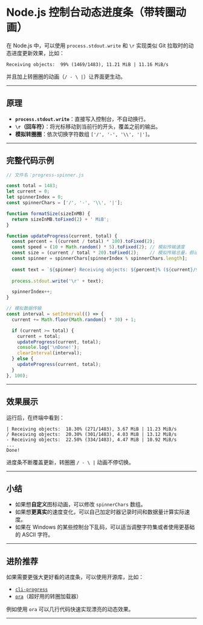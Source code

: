 # Node.js 控制台动态进度条（带转圈动画）

在 Node.js 中，可以使用 `process.stdout.write` 和 `\r` 实现类似 Git 拉取时的动态进度更新效果，比如：

```
Receiving objects:  99% (1469/1483), 11.21 MiB | 11.16 MiB/s
```

并且加上转圈圈的动画（`/ - \ |`）让界面更生动。

---

## 原理

- **`process.stdout.write`**：直接写入控制台，不自动换行。
- **`\r`（回车符）**：将光标移动到当前行的开头，覆盖之前的输出。
- **模拟转圈圈**：依次切换字符数组 `['/', '-', '\\', '|']`。

---

## 完整代码示例

```javascript
// 文件名：progress-spinner.js

const total = 1483;
let current = 0;
let spinnerIndex = 0;
const spinnerChars = ['/', '-', '\\', '|'];

function formatSize(sizeInMB) {
  return sizeInMB.toFixed(2) + ' MiB';
}

function updateProgress(current, total) {
  const percent = ((current / total) * 100).toFixed(2);
  const speed = (10 + Math.random() * 5).toFixed(2); // 模拟传输速度
  const size = (current / total * 20).toFixed(2);    // 模拟传输总量，假设20MB
  const spinner = spinnerChars[spinnerIndex % spinnerChars.length];
  
  const text = `${spinner} Receiving objects: ${percent}% (${current}/${total}), ${formatSize(size)} | ${speed} MiB/s`;
  
  process.stdout.write('\r' + text);

  spinnerIndex++;
}

// 模拟数据传输
const interval = setInterval(() => {
  current += Math.floor(Math.random() * 30) + 1;

  if (current >= total) {
    current = total;
    updateProgress(current, total);
    console.log('\nDone!');
    clearInterval(interval);
  } else {
    updateProgress(current, total);
  }
}, 100);
```

---

## 效果展示

运行后，在终端中看到：

```
| Receiving objects:  18.30% (271/1483), 3.67 MiB | 11.23 MiB/s
/ Receiving objects:  20.30% (301/1483), 4.03 MiB | 13.12 MiB/s
- Receiving objects:  22.50% (334/1483), 4.47 MiB | 10.92 MiB/s
...
Done!
```

进度条不断覆盖更新，转圈圈 `/ - \ |` 动画不停切换。

---

## 小结

- 如果想**自定义**图标动画，可以修改 `spinnerChars` 数组。
- 如果想**更真实**的速度变化，可以自己加定时器记录时间和数据量计算实际速度。
- 如果在 Windows 的某些控制台下乱码，可以适当调整字符集或者使用更基础的 ASCII 字符。

---

## 进阶推荐

如果需要更强大更好看的进度条，可以使用开源库，比如：

- [`cli-progress`](https://www.npmjs.com/package/cli-progress)
- [`ora`](https://www.npmjs.com/package/ora)（超好用的转圈加载器）

例如使用 `ora` 可以几行代码快速实现漂亮的动态效果。

---
